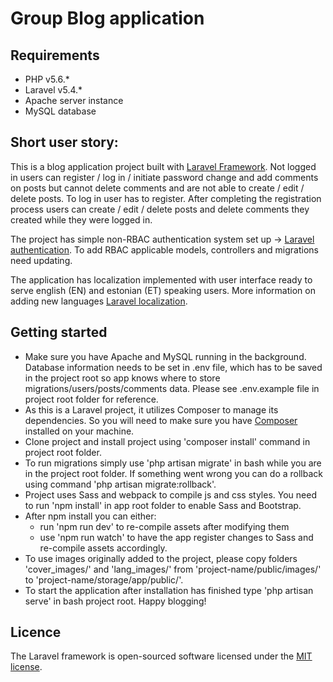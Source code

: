 # Group Blog application

## Requirements
* PHP v5.6.*
* Laravel v5.4.*
* Apache server instance
* MySQL database

## Short user story:
This is a blog application project built with [Laravel Framework](https://laravel.com/). 
Not logged in users can register / log in / initiate password change and add comments on posts but cannot delete comments and are not able to create / edit / delete posts. To log in user has to register. After completing the registration process users can create / edit / delete posts and delete comments they created while they were logged in.

The project has simple non-RBAC authentication system set up -> [Laravel authentication](https://laravel.com/docs/5.4/authentication). To add RBAC applicable models, controllers and migrations need updating.

The application has localization implemented with user interface ready to serve english (EN) and estonian (ET) speaking users. More information on adding new languages [Laravel localization](https://github.com/mcamara/laravel-localization). 


## Getting started
* Make sure you have Apache and MySQL running in the background. Database information needs to be set in .env file, which has to be saved in the project root so app knows where to store migrations/users/posts/comments data. Please see .env.example file in project root folder for reference.
* As this is a Laravel project, it utilizes Composer to manage its dependencies. So you will need to make sure you have [Composer](https://getcomposer.org/) installed on your machine.
* Clone project and install project using 'composer install' command in project root folder.
* To run migrations simply use 'php artisan migrate' in bash while you are in the project root folder. If something went wrong you can do a rollback using command 'php artisan migrate:rollback'.
* Project uses Sass and webpack to compile js and css styles. You need to run 'npm install' in app root folder to enable Sass and Bootstrap.
* After npm install you can either:
  * run 'npm run dev' to re-compile assets after modifying them 
  * use 'npm run watch' to have the app register changes to Sass and re-compile assets accordingly.
* To use images originally added to the project, please copy folders 'cover_images/' and 'lang_images/' from 'project-name/public/images/' to 'project-name/storage/app/public/'.
* To start the application after installation has finished type 'php artisan serve' in bash project root. Happy blogging!


## Licence

The Laravel framework is open-sourced software licensed under the [MIT license](http://opensource.org/licenses/MIT).
